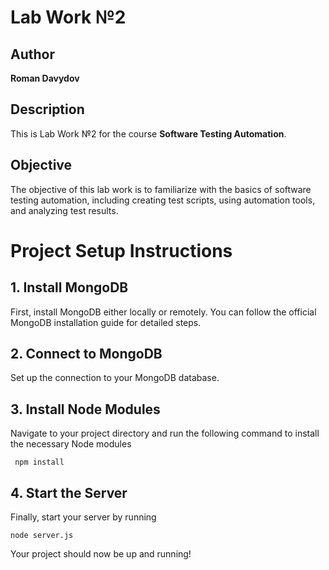 # Lab Work №2

## Author
**Roman Davydov**

## Description
This is Lab Work №2 for the course **Software Testing Automation**.

## Objective
The objective of this lab work is to familiarize with the basics of software testing automation, including creating test scripts, using automation tools, and analyzing test results.


# Project Setup Instructions

## 1. Install MongoDB
First, install MongoDB either locally or remotely. You can follow the official MongoDB installation guide for detailed steps.

## 2. Connect to MongoDB
Set up the connection to your MongoDB database. 

## 3. Install Node Modules
Navigate to your project directory and run the following command to install the necessary Node modules

```
 npm install
```

## 4. Start the Server
Finally, start your server by running

```
node server.js
```

Your project should now be up and running!
